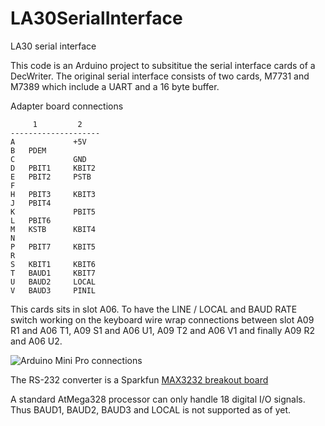 LA30SerialInterface
===================

LA30 serial interface

This code is an Arduino project to subsititue the serial interface cards of a DecWriter. The original serial interface
consists of two cards, M7731 and M7389 which include a UART and a 16 byte buffer.

Adapter board connections

         1         2
    --------------------
    A             +5V
    B   PDEM      
    C             GND
    D   PBIT1     KBIT2
    E   PBIT2     PSTB
    F
    H   PBIT3     KBIT3
    J   PBIT4
    K             PBIT5
    L   PBIT6   
    M   KSTB      KBIT4
    N 
    P   PBIT7     KBIT5
    R
    S   KBIT1     KBIT6
    T   BAUD1     KBIT7
    U   BAUD2     LOCAL
    V   BAUD3     PINIL

This cards sits in slot A06.
To have the LINE / LOCAL and BAUD RATE switch working on the keyboard wire 
wrap connections between slot A09 R1 and A06 T1, A09 S1 and A06 U1, A09 T2 and A06 V1 and finally A09 R2 and A06 U2. 


![Arduino Mini Pro connections](http://storage.datormuseum.se/u/96935524/Datormusuem/Parallell%20converter.png)

The RS-232 converter is a Sparkfun [MAX3232 breakout board](https://www.sparkfun.com/products/11189)

A standard AtMega328 processor can only handle 18 digital I/O signals. Thus BAUD1, BAUD2, BAUD3 and LOCAL is not supported as of yet.
